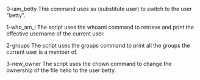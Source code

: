 0-iam_betty
This command uses su (substitute user) to switch to the user "betty".

1-who_am_i
The script uses the whoami command to retrieve and print the effective username of the current user.

2-groups
The script uses the groups command to print all the groups the current user is a member of.

3-new_owner
The script uses the chown command to change the ownership of the file hello to the user betty.

